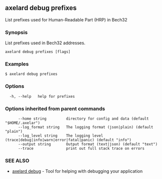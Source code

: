 ## axelard debug prefixes

List prefixes used for Human-Readable Part (HRP) in Bech32

### Synopsis

List prefixes used in Bech32 addresses.

```
axelard debug prefixes [flags]
```

### Examples

```
$ axelard debug prefixes
```

### Options

```
  -h, --help   help for prefixes
```

### Options inherited from parent commands

```
      --home string         directory for config and data (default "$HOME/.axelar")
      --log_format string   The logging format (json|plain) (default "plain")
      --log_level string    The logging level (trace|debug|info|warn|error|fatal|panic) (default "info")
      --output string       Output format (text|json) (default "text")
      --trace               print out full stack trace on errors
```

### SEE ALSO

- [axelard debug](axelard_debug.md) - Tool for helping with debugging your application
